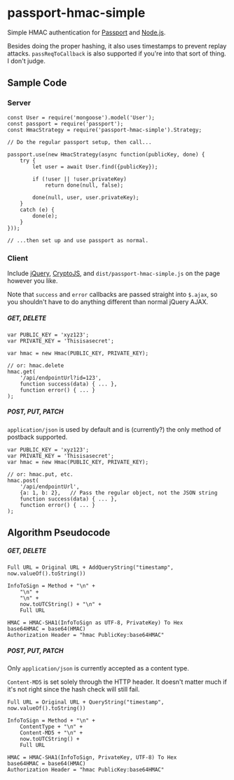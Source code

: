 # passport-hmac-simple
Simple HMAC authentication for [Passport](https://passportjs.org) and [Node.js](https://nodejs.org).

Besides doing the proper hashing, it also uses timestamps to prevent replay attacks. `passReqToCallback` is also supported if you're into that sort of thing. I don't judge.


## Sample Code

### Server

    const User = require('mongoose').model('User');
    const passport = require('passport');
    const HmacStrategy = require('passport-hmac-simple').Strategy;

    // Do the regular passport setup, then call...

    passport.use(new HmacStrategy(async function(publicKey, done) {
        try {
            let user = await User.find({publicKey});

            if (!user || !user.privateKey)
                return done(null, false);

            done(null, user, user.privateKey);
        }
        catch (e) {
            done(e);
        }
    }));

    // ...then set up and use passport as normal.

### Client
Include [jQuery](https://jquery.com/), [CryptoJS](https://code.google.com/archive/p/crypto-js/), and `dist/passport-hmac-simple.js` on the page however you like.

Note that `success` and `error` callbacks are passed straight into `$.ajax`, so you shouldn't have to do anything different than normal jQuery AJAX.

##### GET, DELETE

    var PUBLIC_KEY = 'xyz123';
    var PRIVATE_KEY = 'Thisisasecret';

    var hmac = new Hmac(PUBLIC_KEY, PRIVATE_KEY);

    // or: hmac.delete
    hmac.get(
        '/api/endpointUrl?id=123',
        function success(data) { ... },
        function error() { ... }
    );

##### POST, PUT, PATCH
`application/json` is used by default and is (currently?) the only method of postback supported.

    var PUBLIC_KEY = 'xyz123';
    var PRIVATE_KEY = 'Thisisasecret';
    var hmac = new Hmac(PUBLIC_KEY, PRIVATE_KEY);

    // or: hmac.put, etc.
    hmac.post(
        '/api/endpointUrl',
        {a: 1, b: 2},   // Pass the regular object, not the JSON string
        function success(data) { ... },
        function error() { ... }
    );
    
## Algorithm Pseudocode

##### GET, DELETE

    Full URL = Original URL + AddQueryString("timestamp", now.valueOf().toString())

    InfoToSign = Method + "\n" +
        "\n" +
        "\n" +
        now.toUTCString() + "\n" +
        Full URL

    HMAC = HMAC-SHA1(InfoToSign as UTF-8, PrivateKey) To Hex
    base64HMAC = base64(HMAC)
    Authorization Header = "hmac PublicKey:base64HMAC"

##### POST, PUT, PATCH

Only `application/json` is currently accepted as a content type.

`Content-MD5` is set solely through the HTTP header. It doesn't matter much if it's not right since the hash check will still fail.
    
    Full URL = Original URL + QueryString("timestamp", now.valueOf().toString())

    InfoToSign = Method + "\n" +
        ContentType + "\n" +
        Content-MD5 + "\n" +
        now.toUTCString() +
        Full URL

    HMAC = HMAC-SHA1(InfoToSign, PrivateKey, UTF-8) To Hex
    base64HMAC = base64(HMAC)
    Authorization Header = "hmac PublicKey:base64HMAC"



